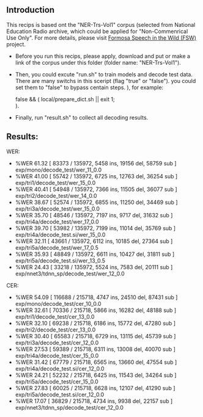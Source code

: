 ## Introduction
This recips is based ont the "NER-Trs-Vol1" corpus (selected from National Education Radio archive, which could be applied for "Non-Commenrical Use Only". For more details, please visit [Formosa Speech in the Wild (FSW)](https://sites.google.com/speech.ntut.edu.tw/fsw)
project.

*  Before you run this recips, please apply, download and put or make a link of the corpus under this folder (folder name: "NER-Trs-Vol1").

*  Then, you could excute "run.sh" to train models and decode test data. There are many switchs in this sceript (flag "true" or "false"). you could set them to "false" to bypass centain steps.
), for example:    

    false && (
        local/prepare_dict.sh || exit 1;    
    ).   

*  Finally, run "result.sh" to collect all decoding results. 

## Results:

WER: 
* %WER 61.32 [ 83373 / 135972, 5458 ins, 19156 del, 58759 sub ] exp/mono/decode_test/wer_11_0.0
* %WER 41.00 [ 55742 / 135972, 6725 ins, 12763 del, 36254 sub ] exp/tri1/decode_test/wer_15_0.0
* %WER 40.41 [ 54948 / 135972, 7366 ins, 11505 del, 36077 sub ] exp/tri2/decode_test/wer_14_0.0
* %WER 38.67 [ 52574 / 135972, 6855 ins, 11250 del, 34469 sub ] exp/tri3a/decode_test/wer_15_0.0
* %WER 35.70 [ 48546 / 135972, 7197 ins, 9717 del, 31632 sub ] exp/tri4a/decode_test/wer_17_0.0
* %WER 39.70 [ 53982 / 135972, 7199 ins, 11014 del, 35769 sub ] exp/tri4a/decode_test.si/wer_15_0.0
* %WER 32.11 [ 43661 / 135972, 6112 ins, 10185 del, 27364 sub ] exp/tri5a/decode_test/wer_17_0.5
* %WER 35.93 [ 48849 / 135972, 6611 ins, 10427 del, 31811 sub ] exp/tri5a/decode_test.si/wer_13_0.5
* %WER 24.43 [ 33218 / 135972, 5524 ins, 7583 del, 20111 sub ] exp/nnet3/tdnn_sp/decode_test/wer_12_0.0


CER: 
* %WER 54.09 [ 116688 / 215718, 4747 ins, 24510 del, 87431 sub ] exp/mono/decode_test/cer_10_0.0
* %WER 32.61 [ 70336 / 215718, 5866 ins, 16282 del, 48188 sub ] exp/tri1/decode_test/cer_13_0.0
* %WER 32.10 [ 69238 / 215718, 6186 ins, 15772 del, 47280 sub ] exp/tri2/decode_test/cer_13_0.0
* %WER 30.40 [ 65583 / 215718, 6729 ins, 13115 del, 45739 sub ] exp/tri3a/decode_test/cer_12_0.0
* %WER 27.53 [ 59389 / 215718, 6311 ins, 13008 del, 40070 sub ] exp/tri4a/decode_test/cer_15_0.0
* %WER 31.42 [ 67779 / 215718, 6565 ins, 13660 del, 47554 sub ] exp/tri4a/decode_test.si/cer_12_0.0
* %WER 24.21 [ 52232 / 215718, 6425 ins, 11543 del, 34264 sub ] exp/tri5a/decode_test/cer_15_0.0
* %WER 27.83 [ 60025 / 215718, 6628 ins, 12107 del, 41290 sub ] exp/tri5a/decode_test.si/cer_12_0.0
* %WER 17.07 [ 36829 / 215718, 4734 ins, 9938 del, 22157 sub ] exp/nnet3/tdnn_sp/decode_test/cer_12_0.0
